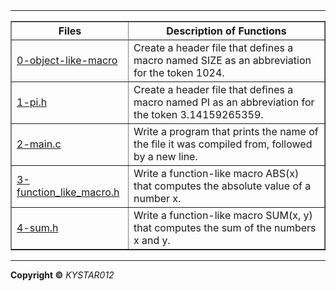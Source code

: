 <html>
<body>
<header>
<h1> </h1>
</header>
 <hr>
<section>
<p>
<table border="1">
<tr><th><b>Files</b ></th><th><b>Description of Functions</b></th></tr>
<tr><td><a href=" ">0-object-like-macro</a></td><td>Create a header file that defines a macro named SIZE as an abbreviation for the token 1024.</td></tr>
<tr><td><a href=" ">1-pi.h</a></td> <td>Create a header file that defines a macro named PI as an abbreviation for the token 3.14159265359.</td></tr>
<tr><td><a href=" ">2-main.c</a></td><td>Write a program that prints the name of the file it was compiled from, followed by a new line.</td></tr>
<tr><td><a href=" ">3-function_like_macro.h</a></td><td>Write a function-like macro ABS(x) that computes the absolute value of a number x.</td></tr>
<tr><td><a href=" ">4-sum.h</a></td><td>Write a function-like macro SUM(x, y) that computes the sum of the numbers x and y.</td></tr>
</table>
</p>
</section>
<hr>
<footer>
<p><b> Copyright &copy;</b> <em>KYSTAR012</em></p>
</footer>
</body>
</html>
